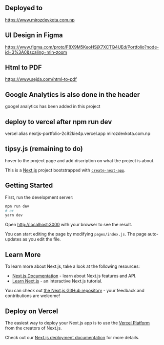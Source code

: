 ## Deployed to
https://www.mirozdevkota.com.np

## UI Design in Figma
https://www.figma.com/proto/F8X9M5KeoHSjX7XCTQ4UEd/Portfolio?node-id=3%3A0&scaling=min-zoom

## Html to PDF
https://www.sejda.com/html-to-pdf

## Google Analytics is also done in the header
googel analytics has been added in this project

## deploy to vercel after npm run dev
vercel alias nextjs-portfolio-2c92kie4p.vercel.app  mirozdevkota.com.np

## tipsy.js (remaining to do)
hover to the project page and add discription on what the project is about.

This is a [Next.js](https://nextjs.org/) project bootstrapped with [`create-next-app`](https://github.com/vercel/next.js/tree/canary/packages/create-next-app).

## Getting Started

First, run the development server:

```bash
npm run dev
# or
yarn dev
```

Open [http://localhost:3000](http://localhost:3000) with your browser to see the result.

You can start editing the page by modifying `pages/index.js`. The page auto-updates as you edit the file.

## Learn More

To learn more about Next.js, take a look at the following resources:

- [Next.js Documentation](https://nextjs.org/docs) - learn about Next.js features and API.
- [Learn Next.js](https://nextjs.org/learn) - an interactive Next.js tutorial.

You can check out [the Next.js GitHub repository](https://github.com/vercel/next.js/) - your feedback and contributions are welcome!

## Deploy on Vercel

The easiest way to deploy your Next.js app is to use the [Vercel Platform](https://vercel.com/import?utm_medium=default-template&filter=next.js&utm_source=create-next-app&utm_campaign=create-next-app-readme) from the creators of Next.js.

Check out our [Next.js deployment documentation](https://nextjs.org/docs/deployment) for more details.
